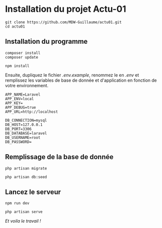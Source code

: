 # Installation du projet Actu-01

``` 
git clone https://github.com/MDW-Guillaume/actu01.git
cd actu01
```

## Installation du programme

```
composer install
composer update
```

```
npm install
```

Ensuite, dupliquez le fichier *.env.example*, renommez le en *.env* et remplissez les variables de base de donnée et d'application en fonction de votre environnement.

```
APP_NAME=Laravel
APP_ENV=local
APP_KEY=
APP_DEBUG=true
APP_URL=http://localhost

DB_CONNECTION=mysql
DB_HOST=127.0.0.1
DB_PORT=3306
DB_DATABASE=laravel
DB_USERNAME=root
DB_PASSWORD=
```

## Remplissage de la base de donnée

```
php artisan migrate
```
```
php artisan db:seed
```

## Lancez le serveur
```
npm run dev
```

```
php artisan serve
```

*Et voila le travail !*



